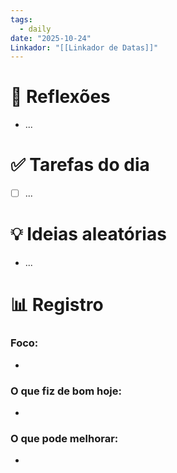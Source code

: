 ```yaml
---
tags:
  - daily
date: "2025-10-24"
Linkador: "[[Linkador de Datas]]"
---
```


# 🧠 Reflexões
- ...

# ✅ Tarefas do dia
- [ ] ...

# 💡 Ideias aleatórias
- ...

# 📊 Registro

### Foco:
- 

### O que fiz de bom hoje:
- 

### O que pode melhorar:
- 